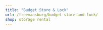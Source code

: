 ```yaml
---
title: "Budget Store & Lock"
url: /freemansburg/budget-store-and-lock/
shop: storage rental
---
```

